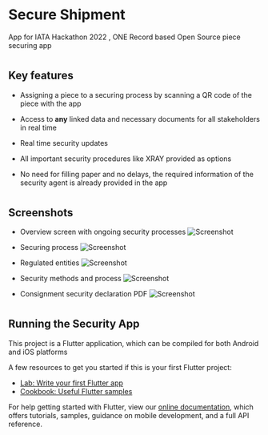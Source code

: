  # Secure Shipment
 App for IATA Hackathon 2022 , ONE Record based Open Source piece securing app

 #
 ## Key features

 - Assigning a piece to a securing process by scanning a QR code of the piece with the app

 - Access to **any** linked data and necessary documents for all stakeholders in real time

 - Real time security updates

 - All important security procedures like XRAY provided as options

 - No need for filling paper and no delays, the required information of the security agent is already provided in the app


 #
 ## Screenshots


 - Overview screen with ongoing security processes
  ![Screenshot](/images/1.jpg)

 - Securing process
  ![Screenshot](/images/2.jpg)

 - Regulated entities
  ![Screenshot](/images/3.jpg)

 - Security methods and process
  ![Screenshot](/images/4.jpg)

 - Consignment security declaration PDF
  ![Screenshot](/images/pdf.jpeg)

 #
 ## Running the Security App
 This project is a Flutter application, which can be compiled for both Android and iOS platforms

 A few resources to get you started if this is your first Flutter project:

 - [Lab: Write your first Flutter app](https://flutter.dev/docs/get-started/codelab)
 - [Cookbook: Useful Flutter samples](https://flutter.dev/docs/cookbook)

 For help getting started with Flutter, view our
 [online documentation](https://flutter.dev/docs), which offers tutorials,
 samples, guidance on mobile development, and a full API reference.





